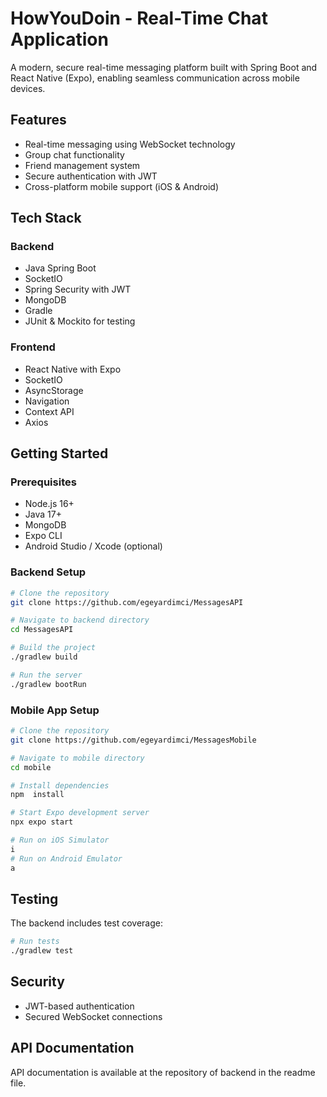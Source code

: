 # HowYouDoin - Real-Time Chat Application

A modern, secure real-time messaging platform built with Spring Boot and React Native (Expo), enabling seamless communication across mobile devices.

## Features

- Real-time messaging using WebSocket technology
- Group chat functionality
- Friend management system
- Secure authentication with JWT
- Cross-platform mobile support (iOS & Android)

## Tech Stack

### Backend

- Java Spring Boot
- SocketIO
- Spring Security with JWT
- MongoDB
- Gradle
- JUnit & Mockito for testing

### Frontend

- React Native with Expo
- SocketIO
- AsyncStorage
- Navigation
- Context API
- Axios

## Getting Started

### Prerequisites

- Node.js 16+
- Java 17+
- MongoDB
- Expo CLI
- Android Studio / Xcode (optional)

### Backend Setup

```bash
# Clone the repository
git clone https://github.com/egeyardimci/MessagesAPI

# Navigate to backend directory
cd MessagesAPI

# Build the project
./gradlew build

# Run the server
./gradlew bootRun
```

### Mobile App Setup

```bash
# Clone the repository
git clone https://github.com/egeyardimci/MessagesMobile

# Navigate to mobile directory
cd mobile

# Install dependencies
npm  install

# Start Expo development server
npx expo start

# Run on iOS Simulator
i
# Run on Android Emulator
a
```

## Testing

The backend includes test coverage:

```bash
# Run tests
./gradlew test
```

## Security

- JWT-based authentication
- Secured WebSocket connections

## API Documentation

API documentation is available at the repository of backend in the readme file.
